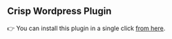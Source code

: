 ## Crisp Wordpress Plugin

👉 You can install this plugin in a single click [from here]([https://docs.crisp.chat/guides/chatbox-sdks/web-sdk/session-continuity/](https://crisp.chat/en/integrations/prestashop/)).
